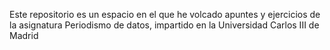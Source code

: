 Este repositorio es un espacio en el que he volcado apuntes y ejercicios de la asignatura Periodismo de datos, impartido en la Universidad Carlos III de Madrid
